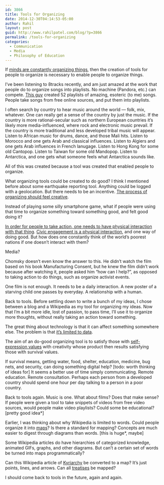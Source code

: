 ```yaml
---
id: 3866
title: Tools for Organizing
date: 2014-12-30T04:14:53-05:00
author: Rahil
layout: post
guid: http://www.rahilpatel.com/blog/?p=3866
permalink: /tools-for-organizing
categories:
  - Communication
  - Media
  - Philosophy of Education
---
```

If [minds are constantly organizing things](http://www.rahilpatel.com/blog/chaos-and-organization "Chaos and Organization"), then the creation of tools for people to organize is necessary to enable people to organize things.

I&#8217;ve been listening to 8tracks recently, and am just amazed at the work that people do to organize songs into playlists. No machine (Pandora, etc.) can compete. [This guy](http://8tracks.com/hardlyanywhere) created 52 playlists of amazing, esoteric (to me) songs. People take songs from free online sources, and put them into playlists.

I often search by country to hear music around the world &#8212; folk, mix, whatever. One can really get a sense of the country by just the music. If the country is more rational-secular such as northern European countries it&#8217;s likely more media-influenced, where rock and electronic music prevail. If the country is more traditional and less developed tribal music will appear. Listen to African music for drums, dance, and those Mali hits. Listen to Morocco and one gets Arab and classical influences. Listen to Algiers and one gets Arab influences in French lanugage. Listen to Hong Kong for some old Cantopop. Listen to Taiwan for some old Mandopop. Listen to Antarctica, and one gets what someone feels what Antarctica sounds like.

All of this was created because a tool was created that enabled people to organize.

What organizing tools could be created to do good? I think I mentioned before about some earthquake reporting tool. Anything could be logged with a geolocation. But there needs to be an incentive. [The process of organizing should feel creative](http://www.rahilpatel.com/blog/creativity-as-organization-from-chaos "Creativity as Organization from Chaos").

Instead of playing some silly smartphone game, what if people were using that time to organize something toward something good, and felt good doing it?

[In order for people to take action, one needs to have physical interaction with that thing](http://www.rahilpatel.com/blog/experience-and-action "Experience and Action"). [Civic engagement is a physical interaction](http://www.rahilpatel.com/blog/decision-making-civics-and-technology "Decision-making, Civics, and Technology"), and one way of doing good. But how does one constantly think of the world&#8217;s poorest nations if one doesn&#8217;t interact with them?

Media?

Chomsky doesn&#8217;t even know the answer to this. He didn&#8217;t watch the film based on his book Manufacturing Consent, but he knew the film didn&#8217;t work because after watching it, people asked him &#8220;how can I help?&#8221;, as opposed to taking action to do things, such as organize activist events.

One film is not enough. It needs to be a daily interaction. A new poster of a starving child one passes by everyday. A relationship with a human.

Back to tools. Before settling down to write a bunch of my ideas, I chose between a blog and a Wikipedia as my tool for organizing my ideas. Now that I&#8217;m a bit more idle, lost of passion, to pass time, I&#8217;ll use it to organize more thoughts, without really taking an action toward something.

The great thing about technology is that it can affect something somewhere else. The problem is that [it&#8217;s limited to data](http://www.rahilpatel.com/blog/the-limits-of-digital-work "The Limits of Digital Work"). 

The aim of an do-good organizing tool is to satisfy those with [self-expression values](http://en.wikipedia.org/wiki/World_Values_Survey) with creativity whose product then results satisfying those with survival values.

If survival means, getting water, food, shelter, education, medicine, bug nets, and security, can doing something digital help? [todo: worth thinking of ideas for] It seems a better use of time simply communicating. Remote education. Remote consultation. Perhaps each person from a developed country should spend one hour per day talking to a person in a poor country.

Back to tools again. Music is one. What about films? Does that make sense? If people were given a tool to take snippets of videos from free video sources, would people make video playlists? Could some be educational? [pretty good idea*]

Earlier, I was thinking about why Wikipedia is limited to words. Could people organize it into [maps](http://en.wikipedia.org/wiki/Mapping)? Is there a standard for mapping? Concepts are much easier to digest through diagrams than words. [this is huge*, maybe]

Some Wikipedia articles do have hierarchies of categorized knowledge, animated GIFs, graphs, and other diagrams. But can&#8217;t a certain set of words be turned into maps programmatically?

Can this Wikipedia article of [Kyriarchy](https://en.wikipedia.org/wiki/Kyriarchy) be converted to a map? It&#8217;s just points, lines, and arrows. Can all [treatises](http://en.wikipedia.org/wiki/Treatise) be mapped?

I should come back to tools in the future, again and again.